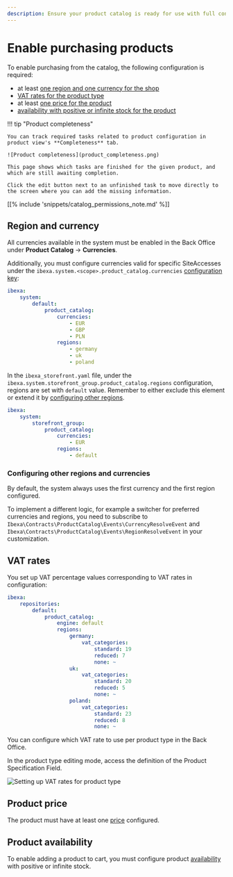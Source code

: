 ```yaml
---
description: Ensure your product catalog is ready for use with full configuration of products that enables purchasing them in the frontend shop.
---
```


# Enable purchasing products

To enable purchasing from the catalog, the following configuration is required:

- at least [one region and one currency for the shop](#region-and-currency)
- [VAT rates for the product type](#vat-rates)
- at least [one price for the product](#product-price)
- [availability with positive or infinite stock for the product](#product-availability)

!!! tip "Product completeness"

    You can track required tasks related to product configuration in product view's **Completeness** tab.

    ![Product completeness](product_completeness.png)

    This page shows which tasks are finished for the given product, and which are still awaiting completion.

    Click the edit button next to an unfinished task to move directly to the screen where you can add the missing information.

[[% include 'snippets/catalog_permissions_note.md' %]]

## Region and currency

All currencies available in the system must be enabled in the Back Office under **Product Catalog** -> **Currencies**.

Additionally, you must configure currencies valid for specific SiteAccesses
under the `ibexa.system.<scope>.product_catalog.currencies` [configuration key](configuration.md#configuration-files):

``` yaml
ibexa:
    system:
        default:
            product_catalog:
                currencies:
                    - EUR
                    - GBP
                    - PLN
                regions:
                    - germany
                    - uk
                    - poland
```

In the `ibexa_storefront.yaml` file, under the `ibexa.system.storefront_group.product_catalog.regions` configuration, regions are set with `default` value. Remember to either exclude this element or extend it by [configuring other regions](enable_purchasing_products.md#configuring-other-regions-and-currencies).

```yaml
ibexa:
    system:
        storefront_group:
            product_catalog:
                currencies:
                    - EUR
                regions:
                    - default
```

### Configuring other regions and currencies

By default, the system always uses the first currency and the first region configured.

To implement a different logic, for example a switcher for preferred currencies and regions,
you need to subscribe to `Ibexa\Contracts\ProductCatalog\Events\CurrencyResolveEvent`
and `Ibexa\Contracts\ProductCatalog\Events\RegionResolveEvent` in your customization.

## VAT rates

You set up VAT percentage values corresponding to VAT rates in configuration:

``` yaml
ibexa:
    repositories:
        default:
            product_catalog:
                engine: default
                regions:
                    germany:
                        vat_categories:
                            standard: 19
                            reduced: 7
                            none: ~
                    uk:                                               
                        vat_categories:                            
                            standard: 20                            
                            reduced: 5                            
                            none: ~
                    poland:                                               
                        vat_categories:                            
                            standard: 23                            
                            reduced: 8                            
                            none: ~
```

You can configure which VAT rate to use per product type in the Back Office.

In the product type editing mode, access the definition of the Product Specification Field.

![Setting up VAT rates for product type](catalog_vat_rates.png)

## Product price

The product must have at least one [price](prices.md) configured.

## Product availability

To enable adding a product to cart, you must configure product [availability](products.md#product-availability-and-stock)
with positive or infinite stock.
